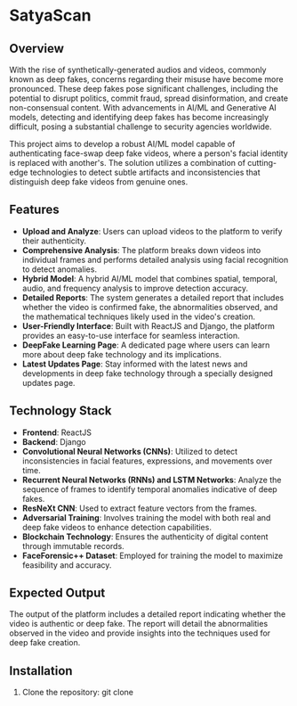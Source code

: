 # SatyaScan

## Overview

With the rise of synthetically-generated audios and videos, commonly known as deep fakes, concerns regarding their misuse have become more pronounced. These deep fakes pose significant challenges, including the potential to disrupt politics, commit fraud, spread disinformation, and create non-consensual content. With advancements in AI/ML and Generative AI models, detecting and identifying deep fakes has become increasingly difficult, posing a substantial challenge to security agencies worldwide.

This project aims to develop a robust AI/ML model capable of authenticating face-swap deep fake videos, where a person's facial identity is replaced with another's. The solution utilizes a combination of cutting-edge technologies to detect subtle artifacts and inconsistencies that distinguish deep fake videos from genuine ones.

## Features

- **Upload and Analyze**: Users can upload videos to the platform to verify their authenticity.
- **Comprehensive Analysis**: The platform breaks down videos into individual frames and performs detailed analysis using facial recognition to detect anomalies.
- **Hybrid Model**: A hybrid AI/ML model that combines spatial, temporal, audio, and frequency analysis to improve detection accuracy.
- **Detailed Reports**: The system generates a detailed report that includes whether the video is confirmed fake, the abnormalities observed, and the mathematical techniques likely used in the video's creation.
- **User-Friendly Interface**: Built with ReactJS and Django, the platform provides an easy-to-use interface for seamless interaction.
- **DeepFake Learning Page**: A dedicated page where users can learn more about deep fake technology and its implications.
- **Latest Updates Page**: Stay informed with the latest news and developments in deep fake technology through a specially designed updates page.

## Technology Stack

- **Frontend**: ReactJS
- **Backend**: Django
- **Convolutional Neural Networks (CNNs)**: Utilized to detect inconsistencies in facial features, expressions, and movements over time.
- **Recurrent Neural Networks (RNNs) and LSTM Networks**: Analyze the sequence of frames to identify temporal anomalies indicative of deep fakes.
- **ResNeXt CNN**: Used to extract feature vectors from the frames.
- **Adversarial Training**: Involves training the model with both real and deep fake videos to enhance detection capabilities.
- **Blockchain Technology**: Ensures the authenticity of digital content through immutable records.
- **FaceForensic++ Dataset**: Employed for training the model to maximize feasibility and accuracy.

## Expected Output

The output of the platform includes a detailed report indicating whether the video is authentic or deep fake. The report will detail the abnormalities observed in the video and provide insights into the techniques used for deep fake creation.

## Installation

1. Clone the repository: git clone 
